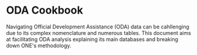 # ODA Cookbook

Navigating Official Development Assistance (ODA) data can be cahllenging due to its complex nomenclature and numerous tables. This document aims at facilitating ODA analysis explaining its main databases and breaking down ONE's methodology. 